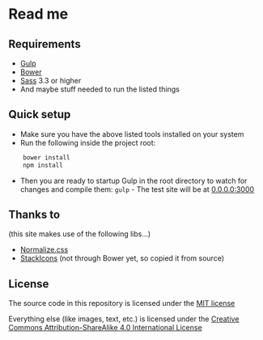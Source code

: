 # Read me

## Requirements
- [Gulp](http://gulpjs.com)
- [Bower](http://bower.io)
- [Sass](http://sass-lang.com) 3.3 or higher
- And maybe stuff needed to run the listed things

## Quick setup
- Make sure you have the above listed tools installed on your system
- Run the following inside the project root:
```bash
    bower install
    npm install
```

- Then you are ready to startup Gulp in the root directory to watch for changes and compile them: `gulp` - The test site will be at [0.0.0.0:3000](http://0.0.0.0:3000)

## Thanks to
(this site makes use of the following libs…)
- [Normalize.css](http://git.io/normalize)
- [StackIcons](http://stackicons.com) (not through Bower yet, so copied it from source)

## License
The source code in this repository is licensed under the [MIT license](http://opensource.org/licenses/mit-license.php)

Everything else (like images, text, etc.) is licensed under the [Creative Commons Attribution-ShareAlike 4.0 International License](http://creativecommons.org/licenses/by-sa/4.0/)
